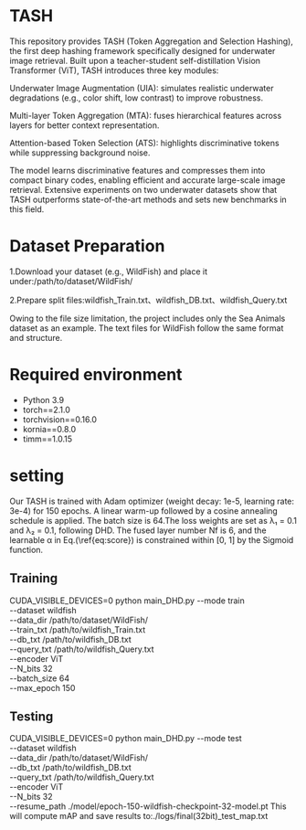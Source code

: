 # TASH
This repository provides TASH (Token Aggregation and Selection Hashing), the first deep hashing framework specifically designed for underwater image retrieval.
Built upon a teacher-student self-distillation Vision Transformer (ViT), TASH introduces three key modules:

Underwater Image Augmentation (UIA): simulates realistic underwater degradations (e.g., color shift, low contrast) to improve robustness.

Multi-layer Token Aggregation (MTA): fuses hierarchical features across layers for better context representation.

Attention-based Token Selection (ATS): highlights discriminative tokens while suppressing background noise.

The model learns discriminative features and compresses them into compact binary codes, enabling efficient and accurate large-scale image retrieval. Extensive experiments on two underwater datasets show that TASH outperforms state-of-the-art methods and sets new benchmarks in this field.

# Dataset Preparation
1.Download your dataset (e.g., WildFish) and place it under:/path/to/dataset/WildFish/

2.Prepare split files:wildfish_Train.txt、wildfish_DB.txt、wildfish_Query.txt

Owing to the file size limitation, the project includes only the Sea Animals dataset as an example. The text files for WildFish follow the same format and structure.

# Required environment
- Python 3.9
- torch==2.1.0
- torchvision==0.16.0
- kornia==0.8.0
- timm==1.0.15

# setting
Our TASH is trained with Adam optimizer (weight decay: 1e-5, learning rate: 3e-4) for 150 epochs. A linear warm-up followed by a cosine annealing schedule is applied. The batch size is 64.The loss weights are set as  λ₁ = 0.1 and λ₂ = 0.1, following DHD. The fused layer number Nf is 6, and the learnable α in Eq.(\ref{eq:score}) is constrained within [0, 1] by the Sigmoid function.

## Training
CUDA_VISIBLE_DEVICES=0 python main_DHD.py --mode train \
    --dataset wildfish \
    --data_dir /path/to/dataset/WildFish/ \
    --train_txt /path/to/wildfish_Train.txt \
    --db_txt /path/to/wildfish_DB.txt \
    --query_txt /path/to/wildfish_Query.txt \
    --encoder ViT \
    --N_bits 32 \
    --batch_size 64 \
    --max_epoch 150

## Testing
CUDA_VISIBLE_DEVICES=0 python main_DHD.py --mode test \
    --dataset wildfish \
    --data_dir /path/to/dataset/WildFish/ \
    --db_txt /path/to/wildfish_DB.txt \
    --query_txt /path/to/wildfish_Query.txt \
    --encoder ViT \
    --N_bits 32 \
    --resume_path ./model/epoch-150-wildfish-checkpoint-32-model.pt
This will compute mAP and save results to:./logs/final(32bit)_test_map.txt
